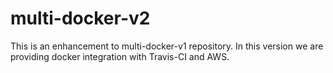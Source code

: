 # multi-docker-v2
This is an enhancement to multi-docker-v1 repository. In this version we are providing docker integration with Travis-CI and AWS.
